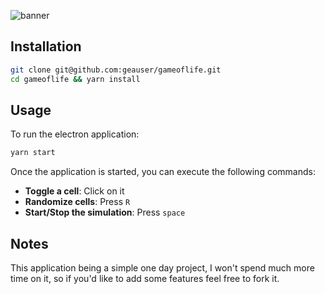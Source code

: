 ![banner](https://i.imgur.com/h29TtnQ.png)

## Installation

```sh
git clone git@github.com:geauser/gameoflife.git
cd gameoflife && yarn install
```

## Usage

To run the electron application:
```sh
yarn start
```

Once the application is started, you can execute the following commands:

- **Toggle a cell**: Click on it
- **Randomize cells**: Press `R`
- **Start/Stop the simulation**: Press `space`

## Notes

This application being a simple one day project, I won't spend much more time on it, so if you'd like to add some features
feel free to fork it.
